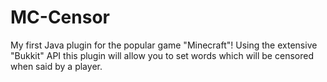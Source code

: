 MC-Censor
=========

My first Java plugin for the popular game "Minecraft"! Using the extensive "Bukkit" API this plugin will allow you to set words which will be censored when said by a player.
